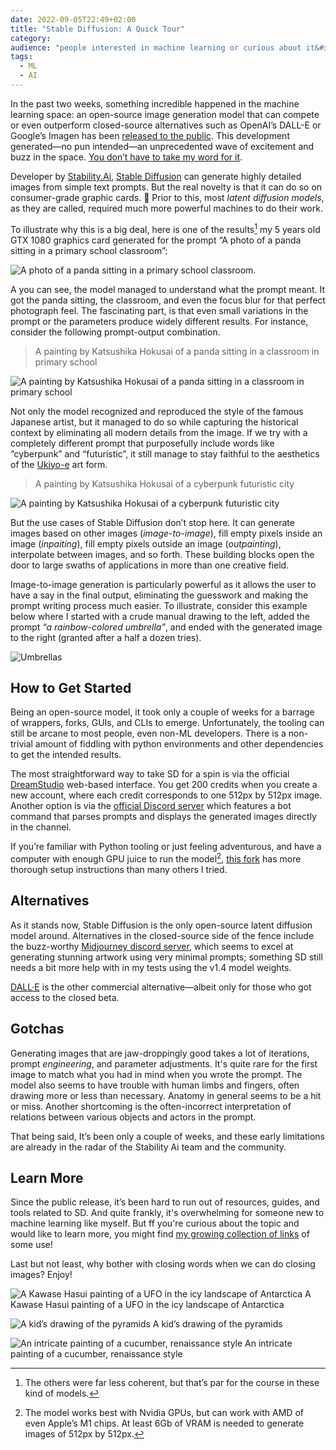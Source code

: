 ```yaml
---
date: 2022-09-05T22:49+02:00
title: "Stable Diffusion: A Quick Tour"
category:
audience: "people interested in machine learning or curious about it&#x27;s applications"
tags:
  - ML
  - AI
---
```


In the past two weeks, something incredible happened in the machine learning space: an open-source image generation model that can compete or even outperform closed-source alternatives such as OpenAI’s DALL-E or Google’s Imagen has been [released to the public](https://stability.ai/blog/stable-diffusion-public-release). This development generated—no pun intended—an unprecedented wave of excitement and buzz in the space. [You don’t have to take my word for it](https://thealgorithmicbridge.substack.com/p/stable-diffusion-is-the-most-important).

Developer by [Stability.Ai](https://stability.ai), [Stable Diffusion](https://stability.ai/blog/stable-diffusion-announcement) can generate highly detailed images from simple text prompts. But the real novelty is that it can do so on consumer-grade graphic cards. 🤯 Prior to this, most _latent diffusion models_, as they are called, required much more powerful machines to do their work.

To illustrate why this is a big deal, here is one of the results[^1] my 5 years old GTX 1080 graphics card generated for the prompt “A photo of a panda sitting in a primary school classroom”:

![A photo of a panda sitting in a primary school classroom.](3313248937.png)

A you can see, the model  managed to understand what the prompt meant. It got the panda sitting, the classroom, and even the focus blur for that perfect photograph feel. The fascinating part, is that even small variations in the prompt or the parameters produce widely different results. For instance, consider the following prompt-output combination.

> A painting by Katsushika Hokusai of a panda sitting in a classroom in primary school

![A painting by Katsushika Hokusai of a panda sitting in a classroom in primary school](3345077563.png)

Not only the model recognized and reproduced the style of the famous Japanese artist, but it managed to do so while capturing the historical context by eliminating all modern details from the image. If we try with a completely different prompt that purposefully include words like “cyberpunk” and “futuristic”, it still manage to stay faithful to the aesthetics of the [Ukiyo-e](https://en.wikipedia.org/wiki/Ukiyo-e) art form.

> A painting by Katsushika Hokusai of a cyberpunk futuristic city

![A painting by Katsushika Hokusai of a cyberpunk futuristic city](3183093862.png)

But the use cases of Stable Diffusion don’t stop here. It can generate images based on other images (_image-to-image_), fill empty pixels inside an image (_inpaiting_), fill empty pixels outside an image (_outpainting_), interpolate between images, and so forth. These building blocks open the door to large swaths of applications in more than one creative field.

Image-to-image generation is particularly powerful as it allows the user to have a say in the final output, eliminating the guesswork and making the prompt writing process much easier. To illustrate, consider this example below where I started with a crude manual drawing to the left, added the prompt _“a rainbow-colored umbrella”_, and ended with the generated image to the right (granted after a half a dozen tries).

![Umbrellas](umbrellas.png)

## How to Get Started

Being an open-source model, it took only a couple of weeks for a barrage of wrappers, forks, GUIs, and CLIs to emerge. Unfortunately, the tooling can still be arcane to most people, even non-ML developers. There is a non-trivial amount of fiddling with python environments and other dependencies to get the intended results.

The most straightforward way to take SD for a spin is via the official [DreamStudio](https://beta.dreamstudio.ai/dream) web-based interface. You get 200 credits when you create a new account, where each credit corresponds to one 512px by 512px image. Another option is via the [official Discord server](https://discord.gg/stablediffusion) which features a bot command that parses prompts and displays the generated images directly in the channel.

If you’re familiar with Python tooling or just feeling adventurous, and have a computer with enough GPU juice to run the model[^2], [this fork](https://github.com/lstein/stable-diffusion) has more thorough setup instructions than many others I tried.

## Alternatives

As it stands now, Stable Diffusion is the only open-source latent diffusion model around. Alternatives in the closed-source side of the fence include the buzz-worthy [Midjourney discord server](https://discord.me/yp2funhwwf), which seems to excel at generating stunning artwork using very minimal prompts; something SD still needs a bit more help with in my tests using the v1.4 model weights.

[DALL·E](https://openai.com/blog/dall-e-now-available-in-beta/) is the other commercial alternative—albeit only for those who got access to the closed beta.

## Gotchas

Generating images that are jaw-droppingly good takes a lot of iterations, prompt _engineering_, and parameter adjustments. It's quite rare for the first image to match what you had in mind when you wrote the prompt. The model also seems to have trouble with human limbs and fingers, often drawing more or less than necessary. Anatomy in general seems to be a hit or miss. Another shortcoming is the often-incorrect interpretation of relations between various objects and actors in the prompt.

That being said, It’s been only a couple of weeks, and these early limitations are already in the radar of the Stability Ai team and the community.

## Learn More

Since the public release, it’s been hard to run out of resources, guides, and tools related to SD. And quite frankly, it's overwhelming for someone new to machine learning like myself. But ff you're curious about the topic and would like to learn more, you might find [my growing collection of links]((/collections/stable-diffusion/)) of some use!

Last but not least, why bother with closing words when we can do closing images? Enjoy!

![A Kawase Hasui painting of a UFO in the icy landscape of Antarctica](2870482490.png)
A Kawase Hasui painting of a UFO in the icy landscape of Antarctica

![A kid’s drawing of the pyramids](2613985449.png)
A kid’s drawing of the pyramids

![An intricate painting of a cucumber, renaissance style](4716763.png)
An intricate painting of a cucumber, renaissance style

[^1]: The others were far less coherent, but that’s par for the course in these kind of models.
[^2]: The model works best with Nvidia GPUs, but can work with AMD of even Apple’s M1 chips. At least 6Gb of VRAM is needed to generate images of 512px by 512px.
